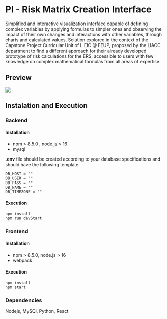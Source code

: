 # PI - Risk Matrix Creation Interface

Simplified and interactive visualization interface capable of defining complex variables by applying formulas to simpler ones and observing the impact of their own changes and interactions with other variables, through charts and calculated values. Solution explored in the context of the Capstone Project Curricular Unit of L.EIC @ FEUP, proposed by the LIACC department to find a different approach for their already developed prototype of risk calculations for the ERS, accessible to users with few knowledge on complex mathematical formulas from all areas of expertise.

## Preview 

![](https://github.com/mariacrnr/PI/blob/main/docs/preview.gif)

## Instalation and Execution
### Backend
#### Installation
* npm > 8.5.0 , node.js > 16
* mysql

__.env__ file should be created according to your database specifications and should have the following template:

```
DB_HOST = ""
DB_USER = ""
DB_PASS = ""
DB_NAME = ""
DB_TIMEZONE = ""
```

#### Execution
```
npm install
npm run devStart
```

### Frontend
#### Installation
* npm > 8.5.0, node.js > 16
* webpack 

#### Execution

```
npm install
npm start
```
### Dependencies
Nodejs, MySQl, Python, React
